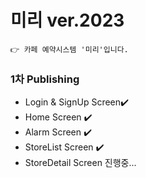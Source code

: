 # 미리 ver.2023

```
👉 카페 예약시스템 '미리'입니다.
```


### 1차 Publishing

* Login & SignUp Screen✔️
* Home Screen ✔️
* Alarm Screen ✔️
* StoreList Screen ✔️
* StoreDetail Screen 진행중...
